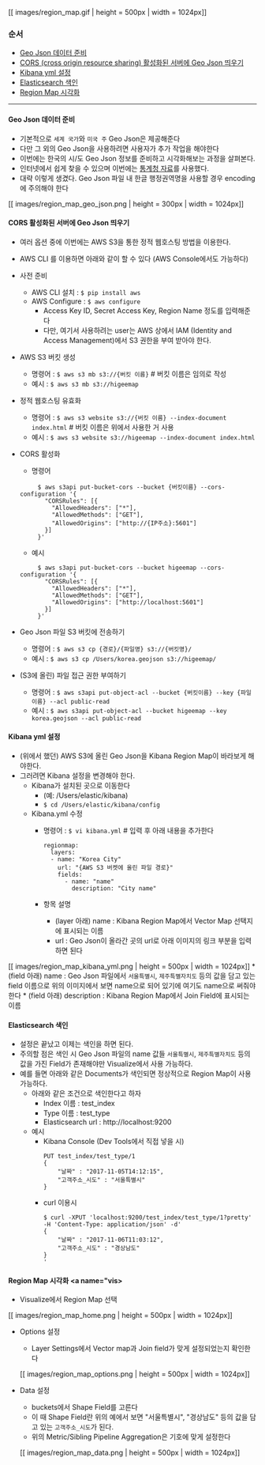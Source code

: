 [[ images/region_map.gif | height = 500px | width = 1024px]]

### 순서

* [Geo Json 데이터 준비](#geo)
* [CORS (cross origin resource sharing) 활성화된 서버에 Geo Json 띄우기](#cors)
* [Kibana yml 설정](#kibana)
* [Elasticsearch 색인](#es)
* [Region Map 시각화](#vis)

---
#### Geo Json 데이터 준비 <a name="geo"></a>

* 기본적으로 `세계 국가`와 `미국 주` Geo Json은 제공해준다
* 다만 그 외의 Geo Json을 사용하려면 사용자가 추가 작업을 해야한다
* 이번에는 한국의 시/도 Geo Json 정보를 준비하고 시각화해보는 과정을 살펴본다.
* 인터넷에서 쉽게 찾을 수 있으며 이번에는 [통계청 자료](https://github.com/southkorea/southkorea-maps/blob/master/kostat/2013/json/skorea_provinces_geo_simple.json)를 사용했다. 
* 대략 이렇게 생겼다. Geo Json 파일 내 한글 행정권역명을 사용할 경우 encoding에 주의해야 한다

[[ images/region_map_geo_json.png | height = 300px | width = 1024px]]

#### CORS 활성화된 서버에 Geo Json 띄우기<a name="cors"></a>

* 여러 옵션 중에 이번에는 AWS S3을 통한 정적 웹호스팅 방법을 이용한다.
* AWS CLI 를 이용하면 아래와 같이 할 수 있다 (AWS Console에서도 가능하다)
* 사전 준비
    * AWS CLI 설치 : `$ pip install aws`
    * AWS Configure : `$ aws configure`
        * Access Key ID, Secret Access Key, Region Name 정도를 입력해준다
        * 다만, 여기서 사용하려는 user는 AWS 상에서 IAM (Identity and Access Management)에서 S3 권한을 부여 받아야 한다. 

* AWS S3 버킷 생성
    * 명령어 : `$ aws s3 mb s3://{버킷 이름}` # 버킷 이름은 임의로 작성
    * 예시 : `$ aws s3 mb s3://higeemap`

* 정적 웹호스팅 유효화
    * 명령어 : `$ aws s3 website s3://{버킷 이름} --index-document index.html` # 버킷 이름은 위에서 사용한 거 사용
    * 예시 : `$ aws s3 website s3://higeemap --index-document index.html`

* CORS 활성화
    * 명령어
    ```
         $ aws s3api put-bucket-cors --bucket {버킷이름} --cors-configuration '{
           "CORSRules": [{
             "AllowedHeaders": ["*"],
             "AllowedMethods": ["GET"],
             "AllowedOrigins": ["http://{IP주소}:5601"]
           }]
         }'
    ```
    * 예시
    ```
         $ aws s3api put-bucket-cors --bucket higeemap --cors-configuration '{
           "CORSRules": [{
             "AllowedHeaders": ["*"],
             "AllowedMethods": ["GET"],
             "AllowedOrigins": ["http://localhost:5601"]
           }]
         }'
    ```

* Geo Json 파일 S3 버킷에 전송하기
    * 명령어 : `$ aws s3 cp {경로}/{파일명} s3://{버킷명}/`
    * 예시 : `$ aws s3 cp /Users/korea.geojson s3://higeemap/`

* (S3에 올린) 파일 접근 권한 부여하기
    * 명령어 : `$ aws s3api put-object-acl --bucket {버킷이름} --key {파일이름} --acl public-read`
    * 예시 : `$ aws s3api put-object-acl --bucket higeemap --key korea.geojson --acl public-read`

#### Kibana yml 설정 <a name="kibana"></a>

* (위에서 했던) AWS S3에 올린 Geo Json을 Kibana Region Map이 바라보게 해야한다.
* 그러려면 Kibana 설정을 변경해야 한다.
    * Kibana가 설치된 곳으로 이동한다 
        * (예: /Users/elastic/kibana)
        * `$ cd /Users/elastic/kibana/config`
    * Kibana.yml 수정
        * 명령어 : `$ vi kibana.yml` # 입력 후 아래 내용을 추가한다

            ```
            regionmap:
              layers:
              - name: "Korea City"
                url: "{AWS S3 버켓에 올린 파일 경로}"
                fields:
                  - name: "name"
                    description: "City name"
            ```
        * 항목 설명
            * (layer 아래) name : Kibana Region Map에서 Vector Map 선택지에 표시되는 이름
            * url : Geo Json이 올라간 곳의 url로 아래 이미지의 링크 부분을 입력하면 된다

[[ images/region_map_kibana_yml.png | height = 500px | width = 1024px]]
            * (field 아래) name : Geo Json 파일에서 `서울특별시`, `제주특별자치도` 등의 값을 담고 있는 field 이름으로 위의 이미지에서 보면 name으로 되어 있기에 여기도 name으로 써줘야 한다
            * (field 아래) description : Kibana Region Map에서 Join Field에 표시되는 이름

#### Elasticsearch 색인<a name="es"></a>

* 설정은 끝났고 이제는 색인을 하면 된다.
* 주의할 점은 색인 시 Geo Json 파일의 name 값들 `서울특별시`, `제주특별자치도` 등의 값을 가진 Field가 존재해야만 Visualize에서 사용 가능하다.
* 예를 들면 아래와 같은 Documents가 색인되면 정상적으로 Region Map이 사용 가능하다.
    * 아래와 같은 조건으로 색인한다고 하자
        * Index 이름 : test_index
        * Type 이름 : test_type
        * Elasticsearch url : http://localhost:9200
    * 예시
        * Kibana Console (Dev Tools에서 직접 넣을 시)
          ```
          PUT test_index/test_type/1
          {
              "날짜" : "2017-11-05T14:12:15",
              "고객주소_시도" : "서울특별시"
          }
          ```
        * curl 이용시 
          ```
          $ curl -XPUT 'localhost:9200/test_index/test_type/1?pretty' -H 'Content-Type: application/json' -d'
          {
              "날짜" : "2017-11-06T11:03:12",
              "고객주소_시도" : "경상남도"
          }
          '
          ```

#### Region Map 시각화 <a name="vis></a>

* Visualize에서 Region Map 선택

[[ images/region_map_home.png | height = 500px | width = 1024px]]

* Options 설정
    * Layer Settings에서 Vector map과 Join field가 맞게 설정되었는지 확인한다

    [[ images/region_map_options.png | height = 500px | width = 1024px]]

* Data 설정
    * buckets에서 Shape Field를 고른다
    * 이 때 Shape Field란 위의 예에서 보면 "서울특별시", "경상남도" 등의 값을 담고 있는 `고객주소_시도`가 된다.
    * 위의 Metric/Sibling Pipeline Aggregation은 기호에 맞게 설정한다

    [[ images/region_map_data.png | height = 500px | width = 1024px]]